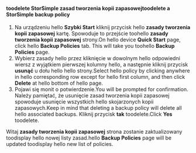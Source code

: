 
<!--author=SharS last changed: 11/06/15-->

#### <a name="toodelete-a-storsimple-backup-policy"></a><span data-ttu-id="3d828-101">toodelete StorSimple zasad tworzenia kopii zapasowej</span><span class="sxs-lookup"><span data-stu-id="3d828-101">toodelete a StorSimple backup policy</span></span>
1. <span data-ttu-id="3d828-102">Na urządzeniu hello **Szybki Start** kliknij przycisk hello **zasady tworzenia kopii zapasowej** kartę. Spowoduje to przejście toohello **zasady tworzenia kopii zapasowej** strony.</span><span class="sxs-lookup"><span data-stu-id="3d828-102">On hello device **Quick Start** page, click hello **Backup Policies** tab. This will take you toohello **Backup Policies** page.</span></span>
2. <span data-ttu-id="3d828-103">Wybierz zasady hello przez kliknięcie w dowolnym hello odpowiedni wiersz z wyjątkiem pierwszej kolumny hello, a następnie kliknij przycisk **usunąć** u dołu hello hello strony.</span><span class="sxs-lookup"><span data-stu-id="3d828-103">Select hello policy by clicking anywhere in hello corresponding row except for hello first column, and then click **Delete** at hello bottom of hello page.</span></span>
3. <span data-ttu-id="3d828-104">Pojawi się monit o potwierdzenie.</span><span class="sxs-lookup"><span data-stu-id="3d828-104">You will be prompted for confirmation.</span></span> <span data-ttu-id="3d828-105">Należy pamiętać, że usunięcie zasad tworzenia kopii zapasowej spowoduje usunięcie wszystkich hello skojarzonych kopii zapasowych.</span><span class="sxs-lookup"><span data-stu-id="3d828-105">Keep in mind that deleting a backup policy will delete all hello associated backups.</span></span> <span data-ttu-id="3d828-106">Kliknij przycisk **tak** toodelete.</span><span class="sxs-lookup"><span data-stu-id="3d828-106">Click **Yes** toodelete.</span></span>

<span data-ttu-id="3d828-107">Witaj **zasady tworzenia kopii zapasowej** strona zostanie zaktualizowany toodisplay hello nowej listy zasad.</span><span class="sxs-lookup"><span data-stu-id="3d828-107">hello **Backup Policies** page will be updated toodisplay hello new list of policies.</span></span>

